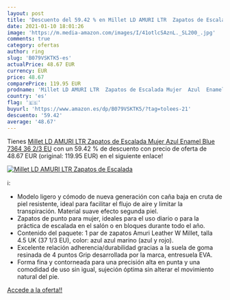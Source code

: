 ```yaml
---
layout: post
title: 'Descuento del 59.42 % en Millet LD AMURI LTR  Zapatos de Escalada'
date: 2021-01-10 18:01:26
image: 'https://m.media-amazon.com/images/I/41otlcSAznL._SL200_.jpg'
comments: true
category: ofertas
author: ring
slug: 'B079VSKTK5-es'
actualPrice: 48.67 EUR
currency: EUR
price: 48.67
comparePrice: 119.95 EUR
prodname: 'Millet LD AMURI LTR  Zapatos de Escalada Mujer  Azul  Enamel Blue 7364   36 2/3 EU'
country: 'es'
flag: '🇪🇸'
buyurl: 'https://www.amazon.es/dp/B079VSKTK5/?tag=tolees-21'
descuento: '59.42'
average: '48.67'
---
```


Tienes [Millet LD AMURI LTR  Zapatos de Escalada Mujer  Azul  Enamel Blue 7364   36 2/3 EU](https://www.amazon.es/dp/B079VSKTK5/?tag=tolees-21) con un 59.42 % de descuento con precio de oferta de 48.67 EUR (original: 119.95 EUR) en el siguiente enlace!

[![Millet LD AMURI LTR  Zapatos de Escalada](https://m.media-amazon.com/images/I/41otlcSAznL._SL200_.jpg)](https://www.amazon.es/dp/B079VSKTK5/?tag=tolees-21)

ℹ️:

- Modelo ligero y cómodo de nueva generación con caña baja en cruta de piel resistente, ideal para facilitar el flujo de aire y limitar la transpiración. Material suave efecto segunda piel.
- Zapatos de punto para mujer, ideales para el uso diario o para la práctica de escalada en el salón o en bloques durante todo el año.
- Contenido del paquete: 1 par de zapatos Amuri Leather W Millet, talla 4.5 UK (37 1/3 EU), color: azul azul marino (azul y rojo).
- Excelente relación adherencia/durabilidad gracias a la suela de goma resinada de 4 puntos Grip desarrollada por la marca, entresuela EVA.
- Forma fina y contorneada para una precisión alta en punta y una comodidad de uso sin igual, sujeción óptima sin alterar el movimiento natural del pie.

[Accede a la oferta!!](https://www.amazon.es/dp/B079VSKTK5/?tag=tolees-21)
